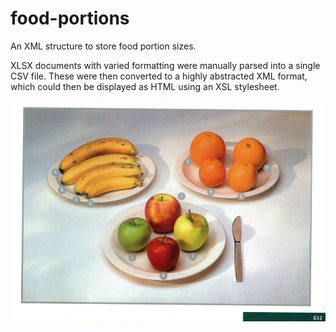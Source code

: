 # food-portions

An XML structure to store food portion sizes.

XLSX documents with varied formatting were manually parsed into a single CSV file.
These were then converted to a highly abstracted XML format,
which could then be displayed as HTML using an XSL stylesheet.

![image](/res/sample.png?raw=true "An example data source")

